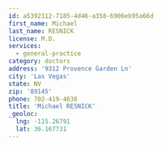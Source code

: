 ```yaml
---
id: a5392112-7185-4d46-a358-6906eb95a66d
first_name: Michael
last_name: RESNICK
license: M.D.
services:
  - general-practice
category: doctors
address: '9312 Provence Garden Ln'
city: 'Las Vegas'
state: NV
zip: '89145'
phone: 702-419-4638
title: 'Michael RESNICK'
_geoloc:
  lng: -115.26791
  lat: 36.167731
---
```

